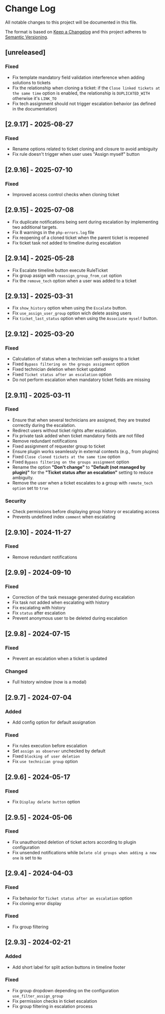 # Change Log

All notable changes to this project will be documented in this file.

The format is based on [Keep a Changelog](http://keepachangelog.com/)
and this project adheres to [Semantic Versioning](http://semver.org/).

## [unreleased]

### Fixed

- Fix template mandatory field validation interference when adding solutions to tickets
- Fix the relationship when cloning a ticket: if the `Close linked tickets at the same time` option is enabled, the relationship is `DUPLICATED_WITH` otherwise it's `LINK_TO`
- Fix tech assignment should not trigger escalation behavior (as defined in the documentation)

## [2.9.17] - 2025-08-27

### Fixed 

- Rename options related to ticket cloning and closure to avoid ambiguity
- Fix rule doesn't trigger when user uses "Assign myself" button

## [2.9.16] - 2025-07-10

### Fixed

- Improved access control checks when cloning ticket

## [2.9.15] - 2025-07-08

- Fix duplicate notifications being sent during escalation by implementing two additional targets.
- Fix 8 warnings in the `php-errors.log` file
- Fix reopening of a cloned ticket when the parent ticket is reopened
- Fix ticket task not added to timeline during escalation

## [2.9.14] - 2025-05-28

- Fix Escalate timeline button execute RuleTicket
- Fix group assign with `reassign_group_from_cat` option
- Fix the `remove_tech` option when a user was added to a ticket


## [2.9.13] - 2025-03-31

- Fix `show_history` option when using the `Escalate` button.
- Fix `use_assign_user_group` option wich delete assing users
- Fix `ticket_last_status` option when using the `Associate myself` button.

## [2.9.12] - 2025-03-20

### Fixed

- Calculation of status when a technician self-assigns to a ticket
- Fixed `Bypass filtering on the groups assignment` option
- Fixed technician deletion when ticket updated
- Fixed `Ticket status after an escalation` option
- Do not perform escalation when mandatory ticket fields are missing

## [2.9.11] - 2025-03-11

### Fixed

- Ensure that when several technicians are assigned, they are treated correctly during the escalation.
- Redirect users without ticket rights after escalation.
- Fix private task added when ticket mandatory fields are not filled
- Remove redundant notifications
- Fixed assignment of requester group to ticket
- Ensure plugin works seamlessly in external contexts (e.g., from plugins)
- Fixed `Close cloned tickets at the same time` option
- Fixed `Bypass filtering on the groups assignment` option
- Rename the option **"Don't change"** to **"Default (not managed by plugin)"** for the **"Ticket status after an escalation"** setting to reduce ambiguity.
- Remove the user when a ticket escalates to a group with `remote_tech option` set to `true`

### Security

- Check permissions before displaying group history or escalating access
- Prevents undefined index `comment` when escalating

## [2.9.10] - 2024-11-27

### Fixed

- Remove redundant notifications

## [2.9.9] - 2024-09-10

### Fixed

- Correction of the task message generated during escalation
- Fix task not added when escalating with history
- Fix escalating with history
- Fix ```status``` after escalation
- Prevent anonymous user to be deleted during escalation

## [2.9.8] - 2024-07-15

### Fixed

- Prevent an escalation when a ticket is updated

### Changed

- Full history window (now is a modal)

## [2.9.7] - 2024-07-04

### Added

- Add config option for default assignation

### Fixed

- Fix rules execution before escalation
- Set ```assign as observer``` unchecked by default
- Fixed ```blocking of user deletion```
- Fix ```use technician group``` option

## [2.9.6] - 2024-05-17

### Fixed

- Fix ```Display delete button``` option

## [2.9.5] - 2024-05-06

### Fixed

- Fix unauthorized deletion of ticket actors according to plugin configuration
- Fix unsended notifications while `Delete old groups when adding a new one` is set to `No`

## [2.9.4] - 2024-04-03

### Fixed

- Fix behavior for `Ticket status after an escalation` option
- Fix cloning error display

### Fixed
- Fix group filtering


## [2.9.3] - 2024-02-21

### Added

- Add short label for split action buttons in timeline footer

### Fixed

- Fix group dropdown depending on the configuration ```use_filter_assign_group```
- Fix permission checks in ticket escalation
- Fix group filtering in escalation process
